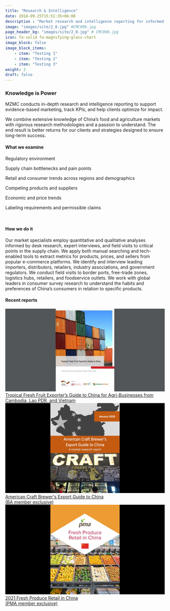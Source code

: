 ```yaml
---
title: "Research & Intelligence"
date: 2018-09-25T15:51:35+06:00
description : "Market research and intelligence reporting for informed, evidence-based strategies"
image: "images/site/2_0.jpg" #CMC008.jpg
page_header_bg: "images/site/2_0.jpg" # CMC008.jpg
icon: fa-solid fa-magnifying-glass-chart
image_block: false
image_block_items:
    - item: "Testing 1"
    - item: "Testing 2"
    - item: "Testing 3"
weight: 2
draft: false
---
```


### Knowledge is Power

MZMC conducts in-depth research and intelligence reporting to support evidence-based marketing, track KPIs, and help clients optimize for impact.

We combine extensive knowledge of China’s food and agriculture markets with rigorous research methodologies and a passion to understand. The end result is better returns for our clients and strategies designed to ensure long-term success.

<div class="service-checklist">

#### What we examine

<i class="fa fa-check"></i> Regulatory environment

<i class="fa fa-check"></i> Supply chain bottlenecks and pain points

<i class="fa fa-check"></i> Retail and consumer trends across regions and demographics  

<i class="fa fa-check"></i> Competing products and suppliers

<i class="fa fa-check"></i> Economic and price trends

<i class="fa fa-check"></i> Labeling requirements and permissible claims

</div>
<br>

#### How we do it

Our market specialists employ quantitative and qualitative analyses informed by desk research, expert interviews, and field visits to critical points in the supply chain. We apply both manual searching and tech-enabled tools to extract metrics for products, prices, and sellers from popular e-commerce platforms. We identify and interview leading importers, distributors, retailers, industry associations, and government regulators. We conduct field visits to border ports, free-trade zones, logistics hubs, retailers, and foodservice outlets. We work with global leaders in consumer survey research to understand the habits and preferences of China’s consumers in relation to specific products.

#### Recent reports

<div class="example-reports">
    <a class="report" href="https://connecting-asia.org/activities/tropical-fresh-fruit-exporters-guide-to-china-for-agri-businesses-from-cambodia-lao-pdr-and-vietnam/" target="_blank">
        <img src="giz_tropical_fruit_sea.jpg" class="report-image">
        <div class="report-overlay">
            <div class="text">Tropical Fresh Fruit Exporter’s Guide to China for Agri-Businesses from Cambodia, Lao PDR, and Vietnam</div>
        </div>
    </a>
    <a class="report" href="https://www.brewersassociation.org/programs/join-the-edp/" target="_blank">
        <img src="ba_craft_brewers_guide.jpg" class="report-image">
        <div class="report-overlay">
            <div class="text">American Craft Brewer's Export Guide to China<br>(BA member exclusive)</div>
        </div>
    </a>
    <a class="report" href="https://www.freshproduce.com/resources/global-trade/2021-fresh-produce-retail-in-china/" target="_blank">
        <img src="pma_china_retail.jpg" class="report-image">
        <div class="report-overlay">
            <div class="text">2021 Fresh Produce Retail in China<br>(PMA member exclusive)</div>
        </div>
    </a>
</div>

<!-- 

#### Case studies

* Read about how we helped introduce Chinese consumers to cranberries

* Read about how we helped introduce Chinese consumers to pecans

* Read about how we support Chile's $1b cherry trade with China

* Read about how we helped introduce China to craft beer

#### Deliverables

The most effective marketing strategies are built upon deep, nuanced understanding of both the product and the target market. Our research reports provide

1. A comprehensive overview of the China market including actionable recommendations for exporters, brand managers, regulators, industry associations, growers, manufacturers, and other stakeholders

2. Data from which to inform evidence-based activities and objectively guague progress toward market development goals

3. Database of vetted trade contacts

-->